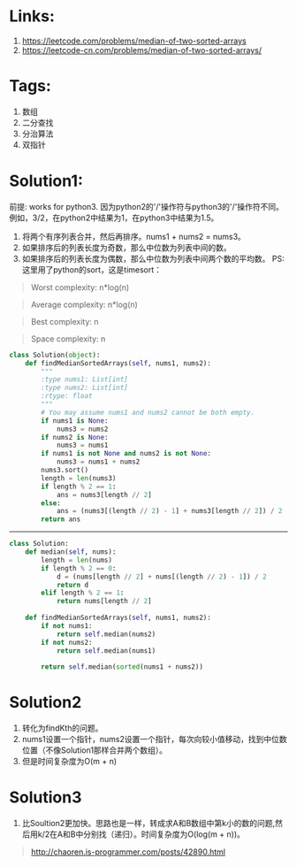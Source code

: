 # Links:
1. https://leetcode.com/problems/median-of-two-sorted-arrays
2. https://leetcode-cn.com/problems/median-of-two-sorted-arrays/

# Tags:
1. 数组
2. 二分查找
3. 分治算法
4. 双指针


# Solution1:
前提: works for python3. 因为python2的'/'操作符与python3的'/'操作符不同。例如，3/2，在python2中结果为1，在python3中结果为1.5。
1. 将两个有序列表合并，然后再排序。nums1 + nums2 = nums3。
2. 如果排序后的列表长度为奇数，那么中位数为列表中间的数。
3. 如果排序后的列表长度为偶数，那么中位数为列表中间两个数的平均数。
PS: 这里用了python的sort，这是timesort：
> Worst complexity: n*log(n)

> Average complexity: n*log(n)

> Best complexity: n

> Space complexity: n
```python
class Solution(object):
    def findMedianSortedArrays(self, nums1, nums2):
        """
        :type nums1: List[int]
        :type nums2: List[int]
        :rtype: float
        """
        # You may assume nums1 and nums2 cannot be both empty.
        if nums1 is None:
            nums3 = nums2
        if nums2 is None:
            nums3 = nums1
        if nums1 is not None and nums2 is not None:
            nums3 = nums1 + nums2
        nums3.sort()
        length = len(nums3)
        if length % 2 == 1:
            ans = nums3[length // 2]
        else:
            ans = (nums3[(length // 2) - 1] + nums3[length // 2]) / 2     
        return ans

```
---
```python
class Solution:
    def median(self, nums):
        length = len(nums)
        if length % 2 == 0:
            d = (nums[length // 2] + nums[(length // 2) - 1]) / 2
            return d
        elif length % 2 == 1:
            return nums[length // 2]
        
    def findMedianSortedArrays(self, nums1, nums2):
        if not nums1:
            return self.median(nums2)
        if not nums2:
            return self.median(nums1)
        
        return self.median(sorted(nums1 + nums2))
```

# Solution2
1. 转化为findKth的问题。
2. nums1设置一个指针，nums2设置一个指针，每次向较小值移动，找到中位数位置（不像Solution1那样合并两个数组）。
3. 但是时间复杂度为O(m + n)

# Solution3
1. 比Soultion2更加快。思路也是一样，转成求A和B数组中第k小的数的问题,然后用k/2在A和B中分别找（递归）。时间复杂度为O(log(m + n))。
> http://chaoren.is-programmer.com/posts/42890.html